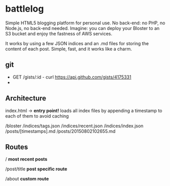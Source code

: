 # battlelog

Simple HTML5 blogging platform for personal use.
No back-end: no PHP, no Node.js, no back-end needed.
Imagine: you can deploy your Bloster to an S3 bucket and enjoy the fastness of AWS services.

It works by using a few JSON indices and an .md files for storing the content of each post.
Simple, fast, and it works like a charm.

## git

* GET /gists/:id - curl https://api.github.com/gists/4175331
*


## Architecture

index.html ->
  **entry point!**
  loads all index files by appending a timestamp to each of them
  to avoid caching

/bloster
  /indices/tags.json
  /indices/recent.json
  /indices/index.json
  /posts/[timestamps].md
    /posts/20150802102655.md

## Routes

/ **most recent posts**

/post/title **post specific route**

/about **custom route**

